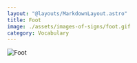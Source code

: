 ```yaml
---
layout: "@layouts/MarkdownLayout.astro"
title: Foot
image: ./assets/images-of-signs/foot.gif
category: Vocabulary
---
```


![Foot](@signs/foot.gif)
